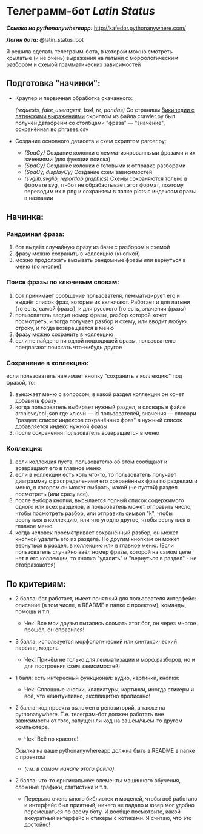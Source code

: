 # Телеграмм-бот *Latin Status*
***Ссылка на pythonanywhereapp:*** http://kafedor.pythonanywhere.com/

***Логин бота:*** @latin_status_bot

Я решила сделать телеграмм-бота, в котором можно смотреть крылатые (и не очень) выражения на латыни с морфологическим разбором и схемой грамматических зависимостей
## Подготовка "начинки":
* Краулер и первичная обработка скачанного:
    
    *(requests, fake_useragent, bs4, re, pandas)* 
    Со страницы [Википедии с латинскими выражениями](https://ru.wikipedia.org/wiki/Список_крылатых_латинских_выражений) скриптом из файла crawler.py был получен датафрейм со столбцами "фраза" — "значение", сохранённая во phrases.csv
* Создание основного датасета и схем cкриптом parcer.py:
    * *(SpaCy)* Создание колонки с лемматизированными фразами и их зачениями (для функции поиска)
    * *(SpaCy)* Создание колонки с готовыми к отправке разборами 
    * *(SpaCy, displayCy)* Создание cхем зависимостей 
    * *(svglib.svglib, reportlab.graphics)* Схемы сохраняются только в формате svg, тг-бот не обрабаотывает этот формат, поэтому переводим их в png и сохраняем в папке plots с индексом фразы в названии
## Начинка:
### Рандомная фраза:
1) бот выдаёт случайную фразу из базы с разбором и схемой
2) фразу можно сохранить в коллекцию (кнопкой)
3) можно продолжать вызывать рандомные фразы или вернуться в меню (по кнопке)
### Поиск фразы по ключевым словам:
1) бот принимает сообщение пользователя, лемматизирует его и выдаёт список фраз, которые их включают. Работает и для латыни (то есть, самой фразы), и для русского (то есть, значения фразы)
2) пользователь вводит номер фразы, разбор которой хочет посмотреть, и тогда получает разбор и схему, или вводит любую строку, и тогда возвращается в меню
3) фразу можно сохранить в коллекцию
4) если не найдено ни одной подходящей фразы, пользователю предлагают поискать что-нибудь другое
### Сохранение в коллекцию:
если пользователь нажимает кнопку "сохранить в коллекцию" под фразой, то:
1) выезжает меню с вопросом, в какой раздел коллекции он хочет добавить фразу
2) когда пользователь выбирает нужный раздел, в словарь в файле archieve/col.json где ключи — id пользователей, значения — словари "раздел: список индексов сохранённых фраз" в нужный список добавляется индекс нужной фразы
3) после сохранения пользователь возвращается в меню
### Коллекция:
1) если коллекция пуста, пользователю об этом сообщают и возвращают его в главное меню
2) если в коллекции есть хоть что-то, то пользователь получает диаграммку с распределением его сохранённых фраз по разделам и меню, в котором он может выбрать, какой (не пустой) раздел посмотреть (или сразу все).
3) после выбора кнопки, высылается полный список содержимого одного или всех разделов, и пользователь может отправить число, чтобы посмотреть разбор, или отправить символ "k", чтобы вернуться в коллекцию, или что угодно другое, чтобы вернуться в главное меню
4) когда человек просматривает сохранённый разбор, он может кнопкой удалить его из раздела. По другим кнопкам он может вернуться в раздел, в коллекцию или в главное меню. (Если пользователь случайно ввёл номер фразы, которой на самом деле нет в его коллекции, то кнопка "удалить" и "вернуться в раздел" - не отображаются)

## По критериям:
* 2 балла: бот работает, имеет понятный для пользователя интерфейс: описание (в том числе, в README в папке с проектом), команды, помощь и т.п.
    * Чек! Все мои друзья пытались сломать этот бот, он через многое прошёл, он справился!
* 3 балла: используется морфологический или синтаксический парсинг, модель 
    * Чек! Причём не только для лемматизации и морф.разборов, но и для построения схем зависимостей!
* 1 балл: есть интересный функционал: аудио, картинки, кнопки:
    * Чек! Сплошные кнопки, клавиатуры, картинки, иногда стикеры и всё, что неинтуитивно, эксплицитно прописано!
* 2 балла: код проекта выложен в репозиторий, а также на pythonanywhere. Т.е. телеграм-бот должен работать вне зависимости от того, запущен ли код на вашем/чьем-то другом компьютере.
    * Чек! Всё по красоте!

    Ссылка на ваше pythonanywhereapp должна быть в README в папке с проектом 
    * *(см. в самом начале этого файла)*
    
* 2 балла: что-то оригинальное: элементы машинного обучения, сложные графики, статистика и т.п. 
    * Перерыто очень много библиотек и моделей, чтобы всё работало и интерфейс был приятный, ничего не падало и юзер мог удобно перемещаться по всему боту. И вообще посмотрите, какой аккуратный интерфейс и стикеры с котиками. Я считаю, что это достойно!